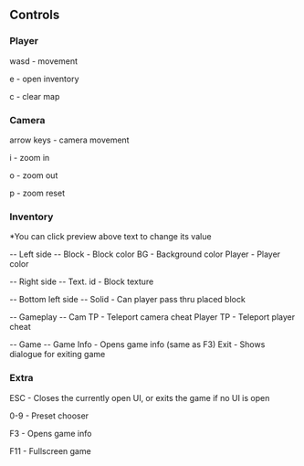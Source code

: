 ## Controls

### Player
wasd - movement

e - open inventory

c - clear map

### Camera
arrow keys - camera movement

i - zoom in

o - zoom out

p - zoom reset

### Inventory
*You can click preview above text to change its value

-- Left side --
Block - Block color
BG - Background color
Player - Player color

-- Right side --
Text. id - Block texture

-- Bottom left side --
Solid - Can player pass thru placed block

-- Gameplay --
Cam TP - Teleport camera cheat
Player TP - Teleport player cheat

-- Game --
Game Info - Opens game info (same as F3)
Exit - Shows dialogue for exiting game

### Extra
ESC - Closes the currently open UI, or exits the game if no UI is open

0-9 - Preset chooser

F3 - Opens game info

F11 - Fullscreen game